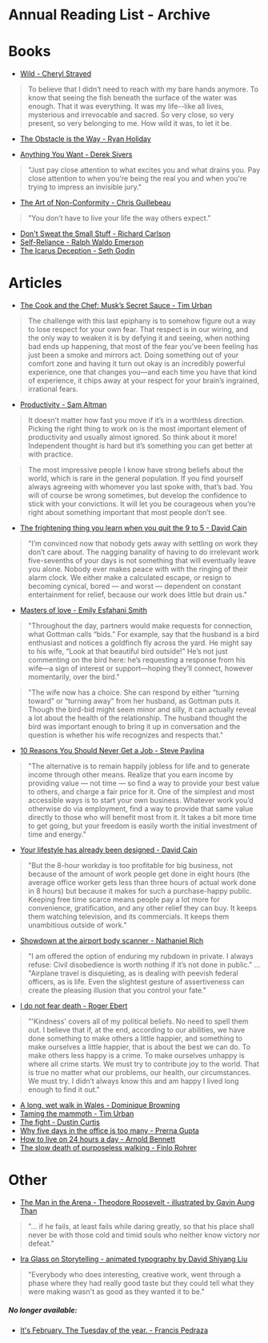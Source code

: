 Annual Reading List - Archive
=============================

Books
=====
* [Wild - Cheryl Strayed](http://www.cherylstrayed.com/wild_108676.htm)

> To believe that I didn’t need to reach with my bare hands anymore. To know that seeing the fish beneath the surface of the water was enough. That it was everything. It was my life--like all lives, mysterious and irrevocable and sacred. So very close, so very present, so very belonging to me. How wild it was, to let it be.

* [The Obstacle is the Way - Ryan Holiday](https://ryanholiday.net/welcome-to-the-obstacle-is-the-way-the-timeless-art-of-turning-trials-into-triumph/)

* [Anything You Want - Derek Sivers](http://sivers.org/a)

> "Just pay close attention to what excites you and what drains you. Pay close attention to when you're being the real you and when you're trying to impress an invisible jury."

* [The Art of Non-Conformity - Chris Guillebeau](http://chrisguillebeau.com/books/)

> "You don’t have to live your life the way others expect."

* [Don't Sweat the Small Stuff - Richard Carlson](http://dontsweat.com)
* [Self-Reliance - Ralph Waldo Emerson](http://www.emersoncentral.com/selfreliance.htm)
* [The Icarus Deception - Seth Godin](http://www.sethgodin.com/sg/books.asp)

Articles
========

* [The Cook and the Chef: Musk’s Secret Sauce - Tim Urban](http://waitbutwhy.com/2015/11/the-cook-and-the-chef-musks-secret-sauce.html)

> The challenge with this last epiphany is to somehow figure out a way to lose respect for your own fear. That respect is in our wiring, and the only way to weaken it is by defying it and seeing, when nothing bad ends up happening, that most of the fear you’ve been feeling has just been a smoke and mirrors act. Doing something out of your comfort zone and having it turn out okay is an incredibly powerful experience, one that changes you—and each time you have that kind of experience, it chips away at your respect for your brain’s ingrained, irrational fears.

* [Productivity - Sam Altman](https://blog.samaltman.com/productivity)

> It doesn’t matter how fast you move if it’s in a worthless direction.  Picking the right thing to work on is the most important element of productivity and usually almost ignored.  So think about it more!  Independent thought is hard but it’s something you can get better at with practice.  

> The most impressive people I know have strong beliefs about the world, which is rare in the general population.  If you find yourself always agreeing with whomever you last spoke with, that’s bad.  You will of course be wrong sometimes, but develop the confidence to stick with your convictions.  It will let you be courageous when you’re right about something important that most people don’t see.

* [The frightening thing you learn when you quit the 9 to 5 - David Cain](http://www.raptitude.com/2014/04/quitting-the-9-to-5/)

> "I’m convinced now that nobody gets away with settling on work they don’t care about. The nagging banality of having to do irrelevant work five-sevenths of your days is not something that will eventually leave you alone. Nobody ever makes peace with with the ringing of their alarm clock. We either make a calculated escape, or resign to becoming cynical, bored — and worst — dependent on constant entertainment for relief, because our work does little but drain us."

* [Masters of love - Emily Esfahani Smith](http://www.theatlantic.com/health/archive/2014/06/happily-ever-after/372573/)

> "Throughout the day, partners would make requests for connection, what Gottman calls “bids.” For example, say that the husband is a bird enthusiast and notices a goldfinch fly across the yard. He might say to his wife, “Look at that beautiful bird outside!” He’s not just commenting on the bird here: he’s requesting a response from his wife—a sign of interest or support—hoping they’ll connect, however momentarily, over the bird."

> "The wife now has a choice. She can respond by either “turning toward” or “turning away” from her husband, as Gottman puts it. Though the bird-bid might seem minor and silly, it can actually reveal a lot about the health of the relationship. The husband thought the bird was important enough to bring it up in conversation and the question is whether his wife recognizes and respects that."

* [10 Reasons You Should Never Get a Job - Steve Pavlina](http://www.stevepavlina.com/blog/2006/07/10-reasons-you-should-never-get-a-job/)

> "The alternative is to remain happily jobless for life and to generate income through other means.  Realize that you earn income by providing value — not time — so find a way to provide your best value to others, and charge a fair price for it.  One of the simplest and most accessible ways is to start your own business.  Whatever work you’d otherwise do via employment, find a way to provide that same value directly to those who will benefit most from it.  It takes a bit more time to get going, but your freedom is easily worth the initial investment of time and energy."

 * [Your lifestyle has already been designed - David Cain](http://www.raptitude.com/2010/07/your-lifestyle-has-already-been-designed/)

> "But the 8-hour workday is too profitable for big business, not because of the amount of work people get done in eight hours (the average office worker gets less than three hours of actual work done in 8 hours) but because it makes for such a purchase-happy public. Keeping free time scarce means people pay a lot more for convenience, gratification, and any other relief they can buy. It keeps them watching television, and its commercials. It keeps them unambitious outside of work."

* [Showdown at the airport body scanner - Nathaniel Rich](http://opinionator.blogs.nytimes.com/2013/05/25/showdown-at-the-airport-body-scanner/)

> "I am offered the option of enduring my rubdown in private. I always refuse: Civil disobedience is worth nothing if it’s not done in public."
...
> "Airplane travel is disquieting, as is dealing with peevish federal officers, as is life. Even the slightest gesture of assertiveness can create the pleasing illusion that you control your fate."

* [I do not fear death - Roger Ebert](http://www.salon.com/2011/09/15/roger_ebert/)

> "'Kindness' covers all of my political beliefs. No need to spell them out. I believe that if, at the end, according to our abilities, we have done something to make others a little happier, and something to make ourselves a little happier, that is about the best we can do. To make others less happy is a crime. To make ourselves unhappy is where all crime starts. We must try to contribute joy to the world. That is true no matter what our problems, our health, our circumstances. We must try. I didn’t always know this and am happy I lived long enough to find it out."

* [A long, wet walk in Wales - Dominique Browning](http://www.nytimes.com/2013/05/26/travel/slow-travel-walking-in-wales.html)
* [Taming the mammoth - Tim Urban](http://waitbutwhy.com/2014/06/taming-mammoth-let-peoples-opinions-run-life.html)
* [The fight - Dustin Curtis](http://dcurt.is/the-fight)
* [Why five days in the office is too many - Prerna Gupta](http://www.nytimes.com/2013/03/03/jobs/in-defense-of-working-mostly-from-home.html)
* [How to live on 24 hours a day - Arnold Bennett](http://www.artofmanliness.com/2014/01/02/how-to-live-on-24-hours-a-day/)
* [The slow death of purposeless walking - Finlo Rohrer](http://www.bbc.com/news/magazine-27186709)


Other
========

* [The Man in the Arena - Theodore Roosevelt - illustrated by Gavin Aung Than](http://zenpencils.com/comic/theodore-roosevelt-the-man-in-the-arena/)

> "... if he fails, at least fails while daring greatly, so that his place shall never be with those cold and timid souls who neither know victory nor defeat."

* [Ira Glass on Storytelling - animated typography by David Shiyang Liu](https://vimeo.com/24715531)

> "Everybody who does interesting, creative work, went through a phase where they had really good taste but they could tell what they were making wasn't as good as they wanted it to be."

##### No longer available:
* [It's February. The Tuesday of the year. - Francis Pedraza](https://medium.com/@francispedraza/its-february-the-tuesday-of-the-year-710642eac8a2)
